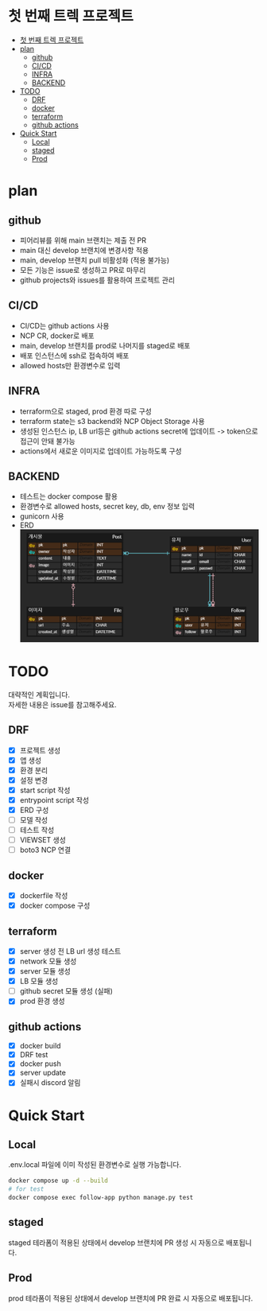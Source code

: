 # 첫 번째 트렉 프로젝트

- [첫 번째 트렉 프로젝트](#첫-번째-트렉-프로젝트)
- [plan](#plan)
  - [github](#github)
  - [CI/CD](#cicd)
  - [INFRA](#infra)
  - [BACKEND](#backend)
- [TODO](#todo)
  - [DRF](#drf)
  - [docker](#docker)
  - [terraform](#terraform)
  - [github actions](#github-actions)
- [Quick Start](#quick-start)
  - [Local](#local)
  - [staged](#staged)
  - [Prod](#prod)

# plan

## github

- 피어리뷰를 위해 main 브랜치는 제출 전 PR
- main 대신 develop 브랜치에 변경사항 적용
- main, develop 브랜치 pull 비활성화 (적용 불가능)
- 모든 기능은 issue로 생성하고 PR로 마무리
- github projects와 issues를 활용하여 프로젝트 관리

## CI/CD

- CI/CD는 github actions 사용
- NCP CR, docker로 배포
- main, develop 브랜치를 prod로 나머지를 staged로 배포
- 배포 인스턴스에 ssh로 접속하여 배포
- allowed hosts만 환경변수로 입력

## INFRA

- terraform으로 staged, prod 환경 따로 구성
- terraform state는 s3 backend와 NCP Object Storage 사용
- 생성된 인스턴스 ip, LB url등은 github actions secret에 업데이트 -> token으로 접근이 안돼 불가능
- actions에서 새로운 이미지로 업데이트 가능하도록 구성

## BACKEND

- 테스트는 docker compose 활용
- 환경변수로 allowed hosts, secret key, db, env 정보 입력
- gunicorn 사용
- ERD
  ![ERD image](images/erd.png)

# TODO

대략적인 계획입니다.  
자세한 내용은 issue를 참고해주세요.

## DRF

- [x] 프로젝트 생성
- [x] 앱 생성
- [x] 환경 분리
- [x] 설정 변경
- [x] start script 작성
- [x] entrypoint script 작성
- [x] ERD 구성
- [ ] 모델 작성
- [ ] 테스트 작성
- [ ] VIEWSET 생성
- [ ] boto3 NCP 연결

## docker

- [x] dockerfile 작성
- [x] docker compose 구성

## terraform

- [x] server 생성 전 LB url 생성 테스트
- [x] network 모듈 생성
- [x] server 모듈 생성
- [x] LB 모듈 생성
- [ ] github secret 모듈 생성 (실패)
- [x] prod 환경 생성

## github actions

- [x] docker build
- [x] DRF test
- [x] docker push
- [x] server update
- [x] 실패시 discord 알림

# Quick Start

## Local

.env.local 파일에 이미 작성된 환경변수로 실행 가능합니다.

```bash
docker compose up -d --build
# for test
docker compose exec follow-app python manage.py test
```

## staged

staged 테라폼이 적용된 상태에서 develop 브랜치에 PR 생성 시 자동으로 배포됩니다.

## Prod

prod 테라폼이 적용된 상태에서 develop 브랜치에 PR 완료 시 자동으로 배포됩니다.